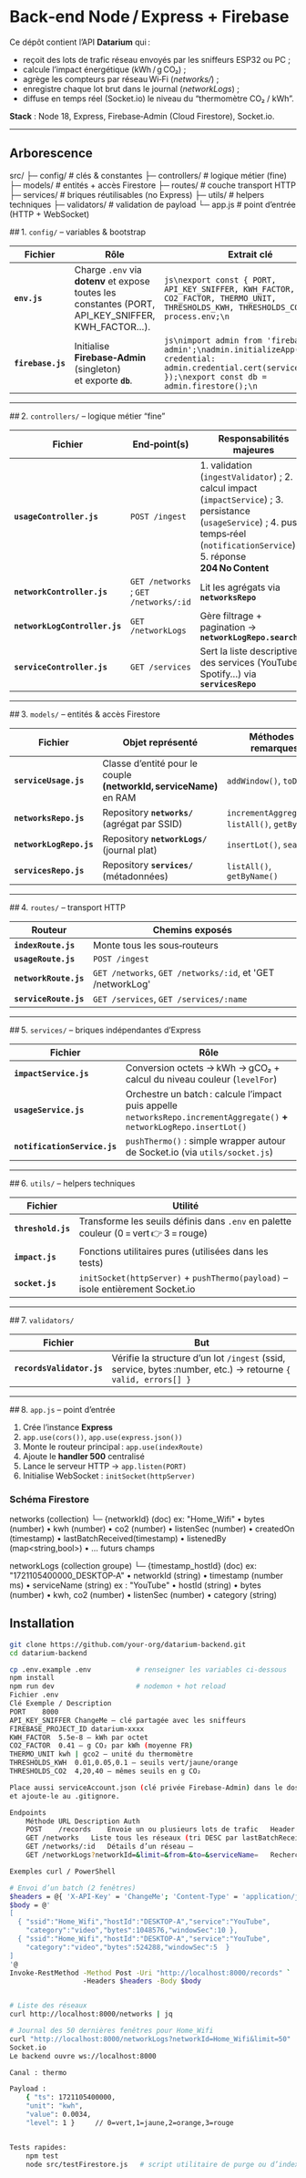 # Back‑end Node / Express + Firebase

Ce dépôt contient l’API **Datarium** qui :

* reçoit des lots de trafic réseau envoyés par les sniffeurs ESP32 ou PC ;
* calcule l’impact énergétique (kWh / g CO₂) ;
* agrège les compteurs par réseau Wi‑Fi (*networks/*) ;
* enregistre chaque lot brut dans le journal (*networkLogs*) ;
* diffuse en temps réel (Socket.io) le niveau du “thermomètre CO₂ / kWh”.

 **Stack** : Node 18, Express, Firebase‑Admin (Cloud Firestore), Socket.io.  


---

## Arborescence

src/
├─ config/ #  clés & constantes
├─ controllers/ # logique métier (fine)
├─ models/ # entités + accès Firestore
├─ routes/ # couche transport HTTP
├─ services/ # briques réutilisables (no Express)
├─ utils/ # helpers techniques
├─ validators/ # validation de payload
└─ app.js # point d’entrée (HTTP + WebSocket)

## 1. `config/` – variables & bootstrap

| Fichier | Rôle | Extrait clé |
|---------|------|-------------|
| **`env.js`** | Charge `.env` via **dotenv** et expose toutes les constantes (PORT, API_KEY_SNIFFER, KWH_FACTOR…). | ```js\nexport const { PORT, API_KEY_SNIFFER, KWH_FACTOR, CO2_FACTOR, THERMO_UNIT, THRESHOLDS_KWH, THRESHOLDS_CO2 } = process.env;\n``` |
| **`firebase.js`** | Initialise **Firebase‑Admin** (singleton)<br>et exporte **`db`**. | ```js\nimport admin from 'firebase-admin';\nadmin.initializeApp({ credential: admin.credential.cert(serviceAccount) });\nexport const db = admin.firestore();\n``` |

---

## 2. `controllers/` – logique métier “fine”

| Fichier | End‑point(s) | Responsabilités majeures |
|---------|--------------|--------------------------|
| **`usageController.js`** | `POST /ingest` | 1. validation (`ingestValidator`) ; 2. calcul impact (`impactService`) ; 3. persistance (`usageService`) ; 4. push temps‑réel (`notificationService`) ; 5. réponse **204 No Content** |
| **`networkController.js`** | `GET /networks` ; `GET /networks/:id` | Lit les agrégats via **`networksRepo`** |
| **`networkLogController.js`** | `GET /networkLogs` | Gère filtrage + pagination → **`networkLogRepo.search()`** |
| **`serviceController.js`** | `GET /services` | Sert la liste descriptive des services (YouTube, Spotify…) via **`servicesRepo`** |

---

## 3. `models/` – entités & accès Firestore

| Fichier | Objet représenté | Méthodes / remarques |
|---------|------------------|----------------------|
| **`serviceUsage.js`** | Classe d’entité pour le couple **(networkId, serviceName)** en RAM | `addWindow()`, `toDoc()` |
| **`networksRepo.js`** | Repository **`networks/`** (agrégat par SSID) | `incrementAggregate()`, `listAll()`, `getById()` |
| **`networkLogRepo.js`** | Repository **`networkLogs/`** (journal plat) | `insertLot()`, `search()` |
| **`servicesRepo.js`** | Repository **`services/`** (métadonnées) | `listAll()`, `getByName()` |

---

## 4. `routes/` – transport HTTP

| Routeur | Chemins exposés |
|---------|-----------------|
| **`indexRoute.js`** | Monte tous les sous‑routeurs |
| **`usageRoute.js`** | `POST /ingest` |
| **`networkRoute.js`** | `GET /networks`, `GET /networks/:id`, et 'GET /networkLog' |
| **`serviceRoute.js`** | `GET /services`, `GET /services/:name` |

---

## 5. `services/` – briques indépendantes d’Express

| Fichier | Rôle |
|---------|------|
| **`impactService.js`** | Conversion octets → kWh → gCO₂ + calcul du niveau couleur (`levelFor`) |
| **`usageService.js`** | Orchestre un batch : calcule l’impact puis appelle `networksRepo.incrementAggregate()` **+** `networkLogRepo.insertLot()` |
| **`notificationService.js`** | `pushThermo()` : simple wrapper autour de Socket.io (via `utils/socket.js`) |

---

## 6. `utils/` – helpers techniques

| Fichier | Utilité |
|---------|---------|
| **`threshold.js`** | Transforme les seuils définis dans `.env` en palette couleur (0 = vert 👉 3 = rouge) |
| **`impact.js`** | Fonctions utilitaires pures (utilisées dans les tests) |
| **`socket.js`** | `initSocket(httpServer)` + `pushThermo(payload)` – isole entièrement Socket.io |

---

## 7. `validators/`

| Fichier | But |
|---------|-----|
| **`recordsValidator.js`** | Vérifie la structure d’un lot `/ingest` (ssid, service, bytes :number, etc.) → retourne `{ valid, errors[] }` |

---

## 8. `app.js` – point d’entrée

1. Crée l’instance **Express**  
2. `app.use(cors())`, `app.use(express.json())`  
3. Monte le routeur principal : `app.use(indexRoute)`  
4. Ajoute le **handler 500** centralisé  
5. Lance le serveur HTTP → `app.listen(PORT)`  
6. Initialise WebSocket : `initSocket(httpServer)`  



### Schéma Firestore

networks (collection)
└─ {networkId} (doc) ex: "Home_Wifi"
• bytes (number)
• kwh (number)
• co2 (number)
• listenSec (number)
• createdOn (timestamp)
• lastBatchReceived(timestamp)
• listenedBy (map<string,bool>)
• … futurs champs

networkLogs (collection groupe)
└─ {timestamp_hostId} (doc) ex: "1721105400000_DESKTOP‑A"
• networkId (string)
• timestamp (number ms)
• serviceName (string) ex : "YouTube"
• hostId (string)
• bytes (number)
• kwh, co2 (number)
• listenSec (number)
• category (string)


## Installation

```bash
git clone https://github.com/your‑org/datarium‑backend.git
cd datarium‑backend

cp .env.example .env           # renseigner les variables ci‑dessous
npm install
npm run dev                    # nodemon + hot reload
Fichier .env
Clé	Exemple / Description
PORT	8000
API_KEY_SNIFFER	ChangeMe – clé partagée avec les sniffeurs
FIREBASE_PROJECT_ID	datarium-xxxx
KWH_FACTOR	5.5e-8 – kWh par octet
CO2_FACTOR	0.41 – g CO₂ par kWh (moyenne FR)
THERMO_UNIT	kwh | gco2 – unité du thermomètre
THRESHOLDS_KWH	0.01,0.05,0.1 – seuils vert/jaune/orange
THRESHOLDS_CO2	4,20,40 – mêmes seuils en g CO₂

Place aussi serviceAccount.json (clé privée Firebase‑Admin) dans le dossier services
et ajoute‑le au .gitignore.

Endpoints
    Méthode	URL	Description	Auth
    POST	/records	Envoie un ou plusieurs lots de trafic	Header X-API-Key
    GET	/networks	Liste tous les réseaux (tri DESC par lastBatchReceived)	—
    GET	/networks/:id	Détails d’un réseau	—
    GET	/networkLogs?networkId=&limit=&from=&to=&serviceName=	Recherche dans le journal plat	—

Exemples curl / PowerShell

# Envoi d’un batch (2 fenêtres)
$headers = @{ 'X-API-Key' = 'ChangeMe'; 'Content-Type' = 'application/json' }
$body = @'
[
  { "ssid":"Home_Wifi","hostId":"DESKTOP-A","service":"YouTube",
    "category":"video","bytes":1048576,"windowSec":10 },
  { "ssid":"Home_Wifi","hostId":"DESKTOP-A","service":"YouTube",
    "category":"video","bytes":524288,"windowSec":5  }
]
'@
Invoke-RestMethod -Method Post -Uri "http://localhost:8000/records" `
                  -Headers $headers -Body $body


# Liste des réseaux
curl http://localhost:8000/networks | jq

# Journal des 50 dernières fenêtres pour Home_Wifi
curl "http://localhost:8000/networkLogs?networkId=Home_Wifi&limit=50" | jq
Socket.io
Le backend ouvre ws://localhost:8000

Canal : thermo

Payload :
    { "ts": 1721105400000,
    "unit": "kwh",
    "value": 0.0034,
    "level": 1 }     // 0=vert,1=jaune,2=orange,3=rouge


Tests rapides: 
    npm test                
    node src/testFirestore.js   # script utilitaire de purge ou d’index